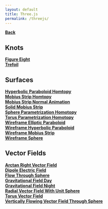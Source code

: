```yaml
---
layout: default
title: Three.js
permalink: /threejs/
---
```


[**Back**](../)

## **Knots**
[**Figure Eight**](./knots/figureEight)<br />
[**Trefoil**](./knots/trefoil)<br />

## **Surfaces**
[**Hyperbolic Paraboloid Homtopy**](./surfaces/hyperbolicParaboloidHomotopy)<br />
[**Mobius Strip Homtopy**](./surfaces/mobiusStripHomotopy)<br />
[**Mobius Strip Normal Animation**](./surfaces/mobiusStripNormalAnimation)<br />
[**Solid Mobius Strip**](./surfaces/solidMobiusStrip)<br />
[**Sphere Parametrization Homotopy**](./surfaces/sphereParametrizationHomotopy)<br />
[**Torus Parametrization Homotopy**](./surfaces/torusParametrizationHomotopy)<br />
[**Wireframe Elliptic Paraboloid**](./surfaces/wireframeEllipticParaboloid)<br />
[**Wireframe Hyperbolic Paraboloid**](./surfaces/wireframeHyperbolicParaboloid)<br />
[**Wireframe Mobius Strip**](./surfaces/wireframeMobiusStrip)<br />
[**Wireframe Sphere**](./surfaces/wireframeSphere)<br />

## **Vector Fields**
[**Arctan Right Vector Field**](./vectorFields/arctanRightVectorField/)<br />
[**Dipole Electric Field**](./vectorFields/dipoleElectricField/)<br />
[**Flow Through Sphere**](./vectorFields/flowThroughSphere/)<br />
[**Gravitational Field Day**](./vectorFields/gravitationalFieldDay/)<br />
[**Gravitational Field Night**](./vectorFields/gravitationalFieldNight/)<br />
[**Radial Vector Field With Unit Sphere**](./vectorFields/radialVectorFieldWithUnitSphere/)<br />
[**Torus Vector Field**](./vectorFields/torusVectorField/)<br />
[**Vertically Flowing Vector Field Through Sphere**](./vectorFields/verticallyFlowingVectorFieldThroughSphere/)<br />
